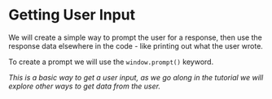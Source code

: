 # Getting User Input #

We will create a simple way to prompt the user for a response, then use the response data elsewhere in the code - like printing out what the user wrote.

To create a prompt we will use the `window.prompt()` keyword.


*This is a basic way to get a user input, as we go along in the tutorial we will explore other ways to get data from the user.*
